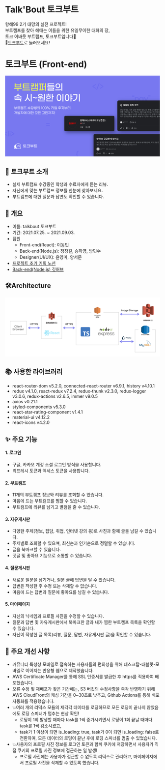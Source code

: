# Talk'Bout 토크부트
항해99 2기 대망의 실전 프로젝트!<br>
부트캠프를 찾아 헤매는 이들을 위한 유일무이한 대화의 장,<br>
토크 어바웃 부트캠프, 토크부트입니다💬<br>
🏡[토크부트](https://talkbout.camp)로 놀러오세요!<br>

# 토크부트 (Front-end)


![Img](https://github.com/skylermbang/Backend/blob/main/img/talkboot_insta_1200x628_2.jpg)

  
## 👾 토크부트 소개
- 실제 부트캠프 수강중인 학생과 수료자에게 듣는 리뷰.
- 자신에게 맞는 부트캠프 정보를 한눈에 찾아보세요.
- 부트캠프에 대한 질문과 답변도 확인할 수 있습니다.


## 📌 개요 
- 이름: talkbout 토크부트
- 기간: 2021.07.25. ~ 2021.09.03.
- 팀원
  - Front-end(React): 이동민
  - Back-end(Node.js): 정창길, 송하영, 방민수
  - Designer(UI/UX): 윤영미, 양서문
- [프로젝트 초기 기획 노션](https://www.notion.so/Talk-Bout-_-_5-90d8e8f4f3904dfb84b3892b94daa7d0)
- [Back-end(Node.js) 깃허브](https://github.com/Talk-Bout/Backend)


## 🛠Architecture 
![img](https://github.com/skylermbang/Backend/blob/main/img/architecture.png)


## 📚 사용한 라이브러리
- react-router-dom v5.2.0, connected-react-router v6.9.1, history v4.10.1
- redux v4.1.0, react-redux v7.2.4, redux-thunk v2.3.0, redux-logger v3.0.6, redux-actions v2.6.5, immer v9.0.5
- axios v0.21.1
- styled-components v5.3.0
- react-star-rating-component v1.4.1
- material-ui v4.12.2
- react-icons v4.2.0


## ✨ 주요 기능
#### 1. 로그인
- 구글, 카카오 계정 소셜 로그인 방식을 사용합니다.
- 리프레시 토큰과 액세스 토큰을 사용합니다.

#### 2. 부트캠프
- 11개의 부트캠프 정보와 리뷰를 조회할 수 있습니다.
- 마음에 드는 부트캠프를 찜할 수 있습니다.
- 부트캠프에 리뷰를 남기고 별점을 줄 수 있습니다.

#### 3. 자유게시판 
- 다양한 주제(정보, 잡담, 취업, 인터넷 강의 등)로 사진과 함께 글을 남길 수 있습니다.
- 주제별로 조회할 수 있으며, 최신순과 인기순으로 정렬할 수 있습니다.
- 글을 북마크할 수 있습니다.
- 댓글 및 좋아요 기능으로 소통할 수 있습니다.

#### 4. 질문게시판 
- 새로운 질문을 남기거나, 질문 글에 답변을 달 수 있습니다.
- 답변은 작성한 후 수정 또는 삭제할 수 없습니다.
- 마음에 드는 답변과 질문에 좋아요를 남길 수 있습니다.

#### 5. 마이페이지
- 자신의 닉네임과 프로필 사진을 수정할 수 있습니다.
- 질문과 답변 및 자유게시판에서 북마크한 글과 내가 찜한 부트캠프 목록을 확인할 수 있습니다. 
- 자신이 작성한 글 목록(리뷰, 질문, 답변, 자유게시판 글)을 확인할 수 있습니다.


## 🔨 주요 개선 사항
- 커뮤니티 특성상 모바일로 접속하는 사용자들의 편의성을 위해 데스크탑-태블릿-모바일로 이어지는 반응형 웹으로 제작했습니다.
- AWS Certificate Manager를 통해 SSL 인증서를 발급한 후 https를 적용하여 배포했습니다.
- 오류 수정 및 재배포가 잦은 기간에는, S3 버킷의 수정사항을 즉각 반영하기 위해 AWS CloudFront의 캐싱 기간을 0~30초로 낮추고, Github Actions를 통해 배포 자동화를 적용했습니다.
- 💥여러 개의 리덕스 모듈의 제각각 데이터를 로딩하므로 모든 로딩이 끝나지 않았음에도 로딩 스피너가 멈추는 현상 확인!
  - 로딩이 1회 발생할 때마다 task를 1씩 증가시키면서 로딩이 1회 끝날 때마다 task를 1씩 감소시켰고,
  - task가 1 이상이 되면 is_loading: true, task가 0이 되면 is_loading: false로 전환하여, 모든 데이터의 로딩이 끝난 후에 로딩 스피너를 멈출 수 있었습니다.
- 💥사용자의 프로필 사진 정보를 로그인 토큰과 함께 쿠키에 저장하면서 사용자가 직접 쿠키의 프로필 사진 정보에 접근하는 일 발생!
  - 프로필 사진에는 사용자가 접근할 수 없도록 리덕스로 관리하고, 마이페이지에서 프로필 사진을 삭제할 수 있도록 했습니다.
